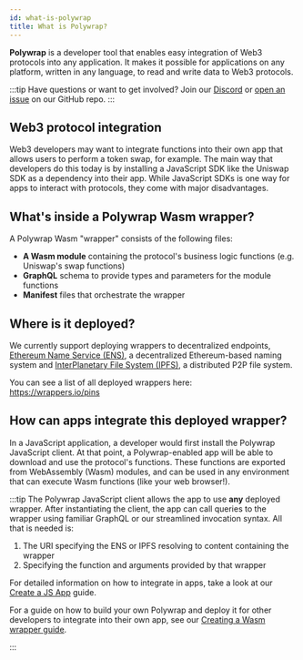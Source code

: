 ```yaml
---
id: what-is-polywrap
title: What is Polywrap?
---
```


**Polywrap** is a developer tool that enables easy integration of Web3 protocols into any application. It makes it possible for applications on any platform, written in any language, to read and write data to Web3 protocols.

:::tip
Have questions or want to get involved? Join our [Discord](https://discord.com/invite/Z5m88a5qWu) or [open an issue](https://github.com/polywrap/monorepo/issues) on our GitHub repo.
:::

## Web3 protocol integration

Web3 developers may want to integrate functions into their own app that allows users to perform a token swap, for example. The main way that developers do this today is by installing a JavaScript SDK like the Uniswap SDK as a dependency into their app. While JavaScript SDKs is one way for apps to interact with protocols, they come with major disadvantages.

## What's inside a Polywrap Wasm wrapper?

A Polywrap Wasm "wrapper" consists of the following files:

- **A Wasm module** containing the protocol's business logic functions (e.g. Uniswap's swap functions)
- **GraphQL** schema to provide types and parameters for the module functions
- **Manifest** files that orchestrate the wrapper

## Where is it deployed?

We currently support deploying wrappers to decentralized endpoints, [Ethereum Name Service (ENS)](https://ens.domains/), a decentralized Ethereum-based naming system and [InterPlanetary File System (IPFS)](https://ipfs.io/), a distributed P2P file system.

You can see a list of all deployed wrappers here:  
https://wrappers.io/pins

## How can apps integrate this deployed wrapper?

In a JavaScript application, a developer would first install the Polywrap JavaScript client. At that point, a Polywrap-enabled app will be able to download and use the protocol's functions. These functions are exported from WebAssembly (Wasm) modules, and can be used in any environment that can execute Wasm functions (like your web browser!).

:::tip
The Polywrap JavaScript client allows the app to use **any** deployed wrapper. After instantiating the client, the app can call queries to the wrapper using familiar GraphQL or our streamlined invocation syntax. All that is needed is:

1. The URI specifying the ENS or IPFS resolving to content containing the wrapper
2. Specifying the function and arguments provided by that wrapper

For detailed information on how to integrate in apps, take a look at our [Create a JS App](../../quick-start/create-js-app/install-client) guide.

For a guide on how to build your own Polywrap and deploy it for other developers to integrate into their own app, see our [Creating a Wasm wrapper guide](../../quick-start/create-wasm-wrappers/tutorial/project-setup).

:::

